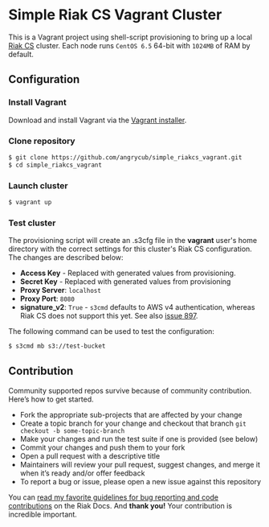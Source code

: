# Simple Riak CS Vagrant Cluster

This is a Vagrant project using shell-script provisioning to bring up a local [Riak
CS](https://github.com/basho/riak_cs) cluster. Each node runs 
`CentOS 6.5` 64-bit with `1024MB` of RAM by default.

## Configuration

### Install Vagrant

Download and install Vagrant via the
[Vagrant installer](http://downloads.vagrantup.com/).


### Clone repository

``` bash
$ git clone https://github.com/angrycub/simple_riakcs_vagrant.git
$ cd simple_riakcs_vagrant
```

### Launch cluster

``` bash
$ vagrant up
```
<!--
### Environmental variables

- `RIAK_CS_CREATE_ADMIN_USER` – A flag signaling whether you want an
  administrative user for Riak CS to be created for you (default: `true`)
-->
### Test cluster

The provisioning script will create an .s3cfg file in the **vagrant** user's home directory with the correct settings for this cluster's Riak CS configuration.  The changes are described below:

* **Access Key** - Replaced with generated values from provisioning.
* **Secret Key** - Replaced with generated values from provisioning
* **Proxy Server**: `localhost`
* **Proxy Port**: `8080`
* **signature_v2**: `True` - `s3cmd` defaults to AWS v4 authentication, whereas Riak CS does not support this yet.  See also
[issue 897](https://github.com/basho/riak_cs/issues/897).

The following command can be used to test the configuration:

``` bash
$ s3cmd mb s3://test-bucket
```

## Contribution

Community supported repos survive because of community contribution. Here’s how to get started.

* Fork the appropriate sub-projects that are affected by your change
* Create a topic branch for your change and checkout that branch
     `git checkout -b some-topic-branch`
* Make your changes and run the test suite if one is provided (see below)
* Commit your changes and push them to your fork
* Open a pull request with a descriptive title
* Maintainers will review your pull request, suggest changes, and merge it when it’s ready and/or offer feedback
* To report a bug or issue, please open a new issue against this repository

You can [read my favorite guidelines for bug reporting and code contributions](http://docs.basho.com/riak/latest/community/bugs/) on the Riak Docs. And **thank you!** Your contribution is incredible important.
